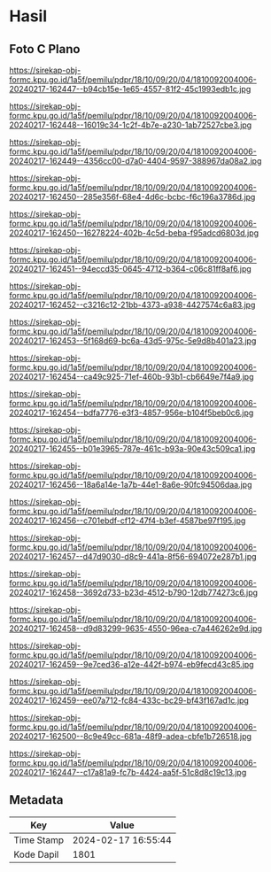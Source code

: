 # Hasil

## Foto C Plano

https://sirekap-obj-formc.kpu.go.id/1a5f/pemilu/pdpr/18/10/09/20/04/1810092004006-20240217-162447--b94cb15e-1e65-4557-81f2-45c1993edb1c.jpg

https://sirekap-obj-formc.kpu.go.id/1a5f/pemilu/pdpr/18/10/09/20/04/1810092004006-20240217-162448--16019c34-1c2f-4b7e-a230-1ab72527cbe3.jpg

https://sirekap-obj-formc.kpu.go.id/1a5f/pemilu/pdpr/18/10/09/20/04/1810092004006-20240217-162449--4356cc00-d7a0-4404-9597-388967da08a2.jpg

https://sirekap-obj-formc.kpu.go.id/1a5f/pemilu/pdpr/18/10/09/20/04/1810092004006-20240217-162450--285e356f-68e4-4d6c-bcbc-f6c196a3786d.jpg

https://sirekap-obj-formc.kpu.go.id/1a5f/pemilu/pdpr/18/10/09/20/04/1810092004006-20240217-162450--16278224-402b-4c5d-beba-f95adcd6803d.jpg

https://sirekap-obj-formc.kpu.go.id/1a5f/pemilu/pdpr/18/10/09/20/04/1810092004006-20240217-162451--94eccd35-0645-4712-b364-c06c81ff8af6.jpg

https://sirekap-obj-formc.kpu.go.id/1a5f/pemilu/pdpr/18/10/09/20/04/1810092004006-20240217-162452--c3216c12-21bb-4373-a938-4427574c6a83.jpg

https://sirekap-obj-formc.kpu.go.id/1a5f/pemilu/pdpr/18/10/09/20/04/1810092004006-20240217-162453--5f168d69-bc6a-43d5-975c-5e9d8b401a23.jpg

https://sirekap-obj-formc.kpu.go.id/1a5f/pemilu/pdpr/18/10/09/20/04/1810092004006-20240217-162454--ca49c925-71ef-460b-93b1-cb6649e7f4a9.jpg

https://sirekap-obj-formc.kpu.go.id/1a5f/pemilu/pdpr/18/10/09/20/04/1810092004006-20240217-162454--bdfa7776-e3f3-4857-956e-b104f5beb0c6.jpg

https://sirekap-obj-formc.kpu.go.id/1a5f/pemilu/pdpr/18/10/09/20/04/1810092004006-20240217-162455--b01e3965-787e-461c-b93a-90e43c509ca1.jpg

https://sirekap-obj-formc.kpu.go.id/1a5f/pemilu/pdpr/18/10/09/20/04/1810092004006-20240217-162456--18a6a14e-1a7b-44e1-8a6e-90fc94506daa.jpg

https://sirekap-obj-formc.kpu.go.id/1a5f/pemilu/pdpr/18/10/09/20/04/1810092004006-20240217-162456--c701ebdf-cf12-47f4-b3ef-4587be97f195.jpg

https://sirekap-obj-formc.kpu.go.id/1a5f/pemilu/pdpr/18/10/09/20/04/1810092004006-20240217-162457--d47d9030-d8c9-441a-8f56-694072e287b1.jpg

https://sirekap-obj-formc.kpu.go.id/1a5f/pemilu/pdpr/18/10/09/20/04/1810092004006-20240217-162458--3692d733-b23d-4512-b790-12db774273c6.jpg

https://sirekap-obj-formc.kpu.go.id/1a5f/pemilu/pdpr/18/10/09/20/04/1810092004006-20240217-162458--d9d83299-9635-4550-96ea-c7a446262e9d.jpg

https://sirekap-obj-formc.kpu.go.id/1a5f/pemilu/pdpr/18/10/09/20/04/1810092004006-20240217-162459--9e7ced36-a12e-442f-b974-eb9fecd43c85.jpg

https://sirekap-obj-formc.kpu.go.id/1a5f/pemilu/pdpr/18/10/09/20/04/1810092004006-20240217-162459--ee07a712-fc84-433c-bc29-bf43f167ad1c.jpg

https://sirekap-obj-formc.kpu.go.id/1a5f/pemilu/pdpr/18/10/09/20/04/1810092004006-20240217-162500--8c9e49cc-681a-48f9-adea-cbfe1b726518.jpg

https://sirekap-obj-formc.kpu.go.id/1a5f/pemilu/pdpr/18/10/09/20/04/1810092004006-20240217-162447--c17a81a9-fc7b-4424-aa5f-51c8d8c19c13.jpg


## Metadata

| Key        | Value               |
| ---------- | ------------------- |
| Time Stamp | 2024-02-17 16:55:44 |
| Kode Dapil | 1801                |



